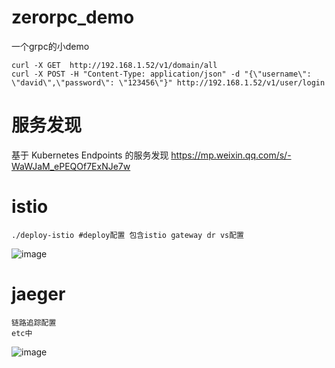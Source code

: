# zerorpc_demo
一个grpc的小demo
```
curl -X GET  http://192.168.1.52/v1/domain/all
curl -X POST -H "Content-Type: application/json" -d "{\"username\": \"david\",\"password\": \"123456\"}" http://192.168.1.52/v1/user/login
```
# 服务发现
基于 Kubernetes Endpoints 的服务发现
https://mp.weixin.qq.com/s/-WaWJaM_ePEQOf7ExNJe7w
# istio
```
./deploy-istio #deploy配置 包含istio gateway dr vs配置
```
![image](https://github.com/david966524/zerorpc_demo/assets/121029437/3157c782-fafc-40a3-9ec4-4b9c3583332e)

# jaeger
```
链路追踪配置
etc中
```

![image](https://github.com/david966524/zerorpc_demo/assets/121029437/51677fa6-1510-42f8-9320-96aef81eb411)

